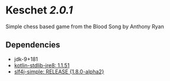 # Keschet _2.0.1_

Simple chess based game from the Blood Song by Anthony Ryan

## Dependencies

- jdk-9+181
- [kotlin-stdlib-jre8: 1.1.51](https://kotlinlang.org/)
- [slf4j-simple: RELEASE {1.8.0-alpha2}](https://www.slf4j.org/)